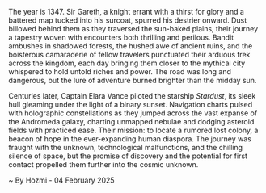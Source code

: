 
The year is 1347.  Sir Gareth, a knight errant with a thirst for glory and a battered map tucked into his surcoat, spurred his destrier onward.  Dust billowed behind them as they traversed the sun-baked plains, their journey a tapestry woven with encounters both thrilling and perilous.  Bandit ambushes in shadowed forests, the hushed awe of ancient ruins, and the boisterous camaraderie of fellow travelers punctuated their arduous trek across the kingdom, each day bringing them closer to the mythical city whispered to hold untold riches and power. The road was long and dangerous, but the lure of adventure burned brighter than the midday sun.


Centuries later, Captain Elara Vance piloted the starship *Stardust*, its sleek hull gleaming under the light of a binary sunset.  Navigation charts pulsed with holographic constellations as they jumped across the vast expanse of the Andromeda galaxy, charting unmapped nebulae and dodging asteroid fields with practiced ease. Their mission: to locate a rumored lost colony, a beacon of hope in the ever-expanding human diaspora. The journey was fraught with the unknown, technological malfunctions, and the chilling silence of space, but the promise of discovery and the potential for first contact propelled them further into the cosmic unknown.

~ By Hozmi - 04 February 2025
